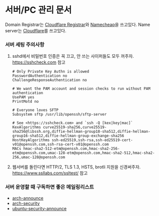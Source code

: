 서버/PC 관리 문서
========
Domain Registrar는 [Cloudflare Registrar]와 [Namecheap]을 쓰고있다. Name
server는 [Cloudflare]를 쓰고있다.

[Cloudflare Registrar]: https://www.cloudflare.com/products/registrar/
[Namecheap]: https://www.namecheap.com/
[Cloudflare]: https://www.cloudflare.com/

### 서버 세팅 주의사항
1.  sshd에서 비밀번호 인증은 꼭 끄고, 안 쓰는 사이퍼들도 모두 꺼주자.
    https://sshcheck.com 참고

    ```sshd_config
    # Only Private Key Authn is allowed
    PasswordAuthentication no
    ChallengeResponseAuthentication no

    # We want the PAM account and session checks to run without PAM authentication
    UsePAM yes
    PrintMotd no

    # Everyone loves SFTP
    Subsystem sftp /usr/lib/openssh/sftp-server

    # See <https://sshcheck.com> and `ssh -Q [kex|key|mac]`
    KexAlgorithms curve25519-sha256,curve25519-sha256@libssh.org,diffie-hellman-group18-sha512,diffie-hellman-group16-sha512,diffie-hellman-group-exchange-sha256
    HostKeyAlgorithms ssh-ed25519,ssh-rsa,ssh-ed25519-cert-v01@openssh.com,ssh-rsa-cert-v01@openssh.com
    MACs hmac-sha2-512-etm@openssh.com,hmac-sha2-256-etm@openssh.com,umac-128-etm@openssh.com,hmac-sha2-512,hmac-sha2-256,umac-128@openssh.com
    ```

1.  웹서버를 돌린다면 HTTP/2, TLS 1.3, HSTS, brotli 지원을 신경써주자.
    https://www.ssllabs.com/ssltest/ 참고

### 서버 운영할 때 구독하면 좋은 메일링리스트
- [arch-announce](https://lists.archlinux.org/listinfo/arch-announce)
- [arch-security](https://lists.archlinux.org/listinfo/arch-security)
- [ubuntu-security-announce](https://lists.ubuntu.com/mailman/listinfo/ubuntu-security-announce)
